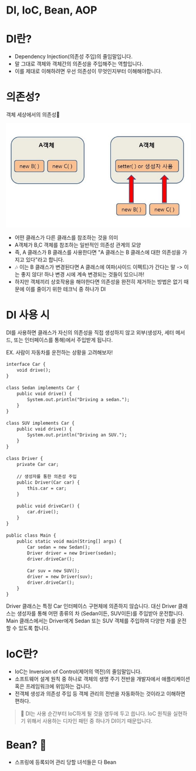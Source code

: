 # DI, IoC, Bean, AOP

# DI란?

- Dependency Injection(의존성 주입)의 줄임말입니다.
- 말 그대로 객체와 객체간의 의존성을 주입해주는 역할입니다.
- 이를 제대로 이해하려면 우선 의존성이 무엇인지부터 이해해야합니다.

# 의존성?

객체 세상에서의 의존성💨

![alt text](img/DI.png)

- 어떤 클래스가 다른 클래스를 참조하는 것을 의미
- A객체가 B,C 객체를 참조하는 일반적인 의존성 관계의 모양 <br/>
- 즉, A 클래스가 B 클래스를 사용한다면 "A 클래스는 B 클래스에 대한 의존성을 가지고 있다"라고 합니다.
- 🎶 이는 B 클래스가 변경된다면 A 클래스에 여파(사이드 이펙트)가 간다는 말 -> 이는 좋지 않다! 하나 변경 시에 계속 변경되는 것들이 있으니까!
- 하지만 객체끼리 상호작용을 해야한다면 의존성을 완전히 제거하는 방법은 없기 때문에 이를 줄이기 위한 테크닉 중 하나가 DI

# DI 사용 시

DI를 사용하면 클래스가 자신의 의존성을 직접 생성하지 않고 외부(생성자, 세터 메서드, 또는 인터페이스를 통해)에서 주입받게 됩니다.

EX. 사람이 자동차를 운전하는 상황을 고려해보자!

```
interface Car {
    void drive();
}

class Sedan implements Car {
    public void drive() {
        System.out.println("Driving a sedan.");
    }
}

class SUV implements Car {
    public void drive() {
        System.out.println("Driving an SUV.");
    }
}

class Driver {
    private Car car;

    // 생성자를 통한 의존성 주입
    public Driver(Car car) {
        this.car = car;
    }

    public void driveCar() {
        car.drive();
    }
}

public class Main {
    public static void main(String[] args) {
        Car sedan = new Sedan();
        Driver driver = new Driver(sedan);
        driver.driveCar();

        Car suv = new SUV();
        driver = new Driver(suv);
        driver.driveCar();
    }
}
```

Driver 클래스는 특정 Car 인터페이스 구현체에 의존하지 않습니다. 대신 Driver 클래스는 생성자를 통해 어떤 종류의 차 (Sedan이든, SUV이든)를 주입받아 운전합니다. <br/>
Main 클래스에서는 Driver에게 Sedan 또는 SUV 객체를 주입하여 다양한 차를 운전할 수 있도록 합니다.

# IoC란?

- IoC는 Inversion of Control(제어의 역전)의 줄임말입니다.
- 소프트웨어 설계 원칙 중 하나로 객체의 생명 주기 전반을 개발자에서 애플리케이션 혹은 프레임워크에 위임하는 겁니다.
- 전객체 생성과 의존성 주입 등 객체 관리의 전반을 자동화하는 것이라고 이해하면 편하다.

> 🚨 DI는 사용 순간부터 IoC하게 될 것을 염두에 두고 씁니다.
> IoC 원칙을 실현하기 위해서 사용하는 디자인 패턴 중 하나가 DI이기 때문입니다.

# Bean? 🫘

- 스프링에 등록되어 관리 당할 녀석들은 다 Bean
